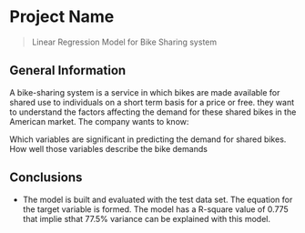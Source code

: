 # Project Name
> Linear Regression Model for Bike Sharing system



## General Information
A bike-sharing system is a service in which bikes are made available for shared use to individuals on a short term basis for a price or free.
 they want to understand the factors affecting the demand for these shared bikes in the American market. The company wants to know:

  Which variables are significant in predicting the demand for shared bikes.
  How well those variables describe the bike demands


## Conclusions
- The model is built and evaluated with the test data set. The equation for the target variable is formed. The model has a R-square value of 0.775 that implie sthat 77.5% variance can be explained with this model.
